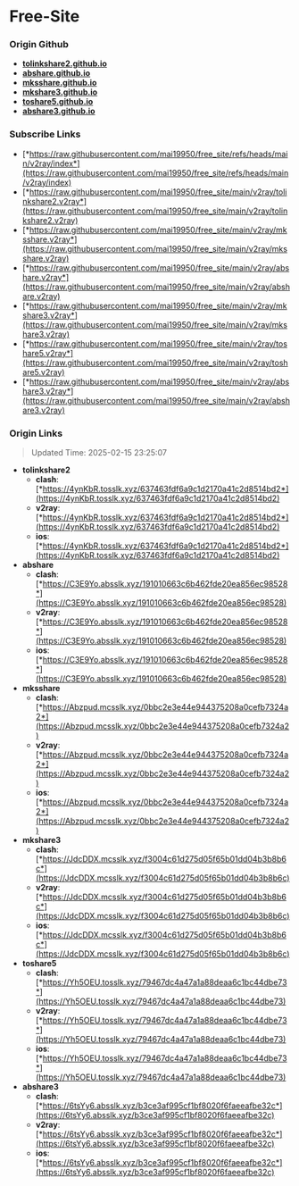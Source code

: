 # Free-Site

### Origin Github

- [**tolinkshare2.github.io**](https://github.com/tolinkshare2/tolinkshare2.github.io)
- [**abshare.github.io**](https://github.com/abshare/abshare.github.io)
- [**mksshare.github.io**](https://github.com/mksshare/mksshare.github.io)
- [**mkshare3.github.io**](https://github.com/mkshare3/mkshare3.github.io)
- [**toshare5.github.io**](https://github.com/toshare5/toshare5.github.io)
- [**abshare3.github.io**](https://github.com/abshare3/abshare3.github.io)

### Subscribe Links

- [*https://raw.githubusercontent.com/mai19950/free_site/refs/heads/main/v2ray/index*](https://raw.githubusercontent.com/mai19950/free_site/refs/heads/main/v2ray/index)
- [*https://raw.githubusercontent.com/mai19950/free_site/main/v2ray/tolinkshare2.v2ray*](https://raw.githubusercontent.com/mai19950/free_site/main/v2ray/tolinkshare2.v2ray)
- [*https://raw.githubusercontent.com/mai19950/free_site/main/v2ray/mksshare.v2ray*](https://raw.githubusercontent.com/mai19950/free_site/main/v2ray/mksshare.v2ray)
- [*https://raw.githubusercontent.com/mai19950/free_site/main/v2ray/abshare.v2ray*](https://raw.githubusercontent.com/mai19950/free_site/main/v2ray/abshare.v2ray)
- [*https://raw.githubusercontent.com/mai19950/free_site/main/v2ray/mkshare3.v2ray*](https://raw.githubusercontent.com/mai19950/free_site/main/v2ray/mkshare3.v2ray)
- [*https://raw.githubusercontent.com/mai19950/free_site/main/v2ray/toshare5.v2ray*](https://raw.githubusercontent.com/mai19950/free_site/main/v2ray/toshare5.v2ray)
- [*https://raw.githubusercontent.com/mai19950/free_site/main/v2ray/abshare3.v2ray*](https://raw.githubusercontent.com/mai19950/free_site/main/v2ray/abshare3.v2ray)

### Origin Links

> Updated Time: 2025-02-15 23:25:07

- **tolinkshare2**
  - **clash**: [*https://4ynKbR.tosslk.xyz/637463fdf6a9c1d2170a41c2d8514bd2*](https://4ynKbR.tosslk.xyz/637463fdf6a9c1d2170a41c2d8514bd2)
  - **v2ray**: [*https://4ynKbR.tosslk.xyz/637463fdf6a9c1d2170a41c2d8514bd2*](https://4ynKbR.tosslk.xyz/637463fdf6a9c1d2170a41c2d8514bd2)
  - **ios**: [*https://4ynKbR.tosslk.xyz/637463fdf6a9c1d2170a41c2d8514bd2*](https://4ynKbR.tosslk.xyz/637463fdf6a9c1d2170a41c2d8514bd2)
- **abshare**
  - **clash**: [*https://C3E9Yo.absslk.xyz/191010663c6b462fde20ea856ec98528*](https://C3E9Yo.absslk.xyz/191010663c6b462fde20ea856ec98528)
  - **v2ray**: [*https://C3E9Yo.absslk.xyz/191010663c6b462fde20ea856ec98528*](https://C3E9Yo.absslk.xyz/191010663c6b462fde20ea856ec98528)
  - **ios**: [*https://C3E9Yo.absslk.xyz/191010663c6b462fde20ea856ec98528*](https://C3E9Yo.absslk.xyz/191010663c6b462fde20ea856ec98528)
- **mksshare**
  - **clash**: [*https://Abzpud.mcsslk.xyz/0bbc2e3e44e944375208a0cefb7324a2*](https://Abzpud.mcsslk.xyz/0bbc2e3e44e944375208a0cefb7324a2)
  - **v2ray**: [*https://Abzpud.mcsslk.xyz/0bbc2e3e44e944375208a0cefb7324a2*](https://Abzpud.mcsslk.xyz/0bbc2e3e44e944375208a0cefb7324a2)
  - **ios**: [*https://Abzpud.mcsslk.xyz/0bbc2e3e44e944375208a0cefb7324a2*](https://Abzpud.mcsslk.xyz/0bbc2e3e44e944375208a0cefb7324a2)
- **mkshare3**
  - **clash**: [*https://JdcDDX.mcsslk.xyz/f3004c61d275d05f65b01dd04b3b8b6c*](https://JdcDDX.mcsslk.xyz/f3004c61d275d05f65b01dd04b3b8b6c)
  - **v2ray**: [*https://JdcDDX.mcsslk.xyz/f3004c61d275d05f65b01dd04b3b8b6c*](https://JdcDDX.mcsslk.xyz/f3004c61d275d05f65b01dd04b3b8b6c)
  - **ios**: [*https://JdcDDX.mcsslk.xyz/f3004c61d275d05f65b01dd04b3b8b6c*](https://JdcDDX.mcsslk.xyz/f3004c61d275d05f65b01dd04b3b8b6c)
- **toshare5**
  - **clash**: [*https://Yh5OEU.tosslk.xyz/79467dc4a47a1a88deaa6c1bc44dbe73*](https://Yh5OEU.tosslk.xyz/79467dc4a47a1a88deaa6c1bc44dbe73)
  - **v2ray**: [*https://Yh5OEU.tosslk.xyz/79467dc4a47a1a88deaa6c1bc44dbe73*](https://Yh5OEU.tosslk.xyz/79467dc4a47a1a88deaa6c1bc44dbe73)
  - **ios**: [*https://Yh5OEU.tosslk.xyz/79467dc4a47a1a88deaa6c1bc44dbe73*](https://Yh5OEU.tosslk.xyz/79467dc4a47a1a88deaa6c1bc44dbe73)
- **abshare3**
  - **clash**: [*https://6tsYy6.absslk.xyz/b3ce3af995cf1bf8020f6faeeafbe32c*](https://6tsYy6.absslk.xyz/b3ce3af995cf1bf8020f6faeeafbe32c)
  - **v2ray**: [*https://6tsYy6.absslk.xyz/b3ce3af995cf1bf8020f6faeeafbe32c*](https://6tsYy6.absslk.xyz/b3ce3af995cf1bf8020f6faeeafbe32c)
  - **ios**: [*https://6tsYy6.absslk.xyz/b3ce3af995cf1bf8020f6faeeafbe32c*](https://6tsYy6.absslk.xyz/b3ce3af995cf1bf8020f6faeeafbe32c)
